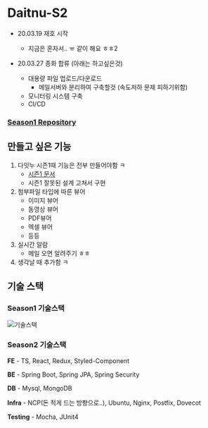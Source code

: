 # Daitnu-S2

- 20.03.19 재호 시작

  - 지금은 혼자서.. ㅠ 같이 해요 ㅎㅎ2

- 20.03.27 종화 합류 (아래는 하고싶은것)
  - 대용량 파일 업로드/다운로드
    - 메일서버와 분리하여 구축할것 (속도저하 문제 피하기위함)
  - 모니터링 시스템 구축
  - CI/CD

### [Season1 Repository](https://github.com/connect-foundation/2019-06)

## 만들고 싶은 기능

1. 다잇누 시즌1때 기능은 전부 만들어야함 ㅋ
   - [시즌1 문서](https://docs.google.com/spreadsheets/d/18ZN7nae42eTuZcYPfB8H5yR_VzxCTVyE8_JS-o5YuTM/edit?usp=sharing)
   - 시즌1 잘못된 설계 고쳐서 구현
2. 첨부파일 타입에 따른 뷰어
   - 이미지 뷰어
   - 동영상 뷰어
   - PDF뷰어
   - 엑셀 뷰어
   - 등등
3. 실시간 알람
   - 메일 오면 알려주기 ㅎㅎ
4. 생각날 때 추가함 ㅋ

## 기술 스택

### Season1 기술스택

![기술스택](https://user-images.githubusercontent.com/33617083/71553794-c2afa100-2a58-11ea-9576-a216552105e3.PNG)

### Season2 기술스택

**FE** - TS, React, Redux, Styled-Component

**BE** - Spring Boot, Spring JPA, Spring Security

**DB** - Mysql, MongoDB

**Infra** - NCP(돈 적게 드는 방향으로..), Ubuntu, Nginx, Postfix, Dovecot

**Testing** - Mocha, JUnit4
